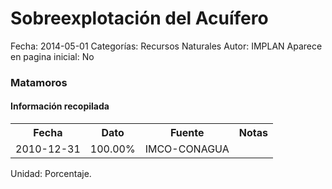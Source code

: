 Sobreexplotación del Acuífero
=====

Fecha: 2014-05-01
Categorías: Recursos Naturales
Autor: IMPLAN
Aparece en pagina inicial: No

### Matamoros

#### Información recopilada

<table class="table table-hover table-bordered">
  <tr><th>Fecha</th><th>Dato</th><th>Fuente</th><th>Notas</th></tr>
  <tr><td>2010-12-31</td><td>100.00%</td><td>IMCO-CONAGUA</td><td></td></tr>
</table>

Unidad: Porcentaje.
